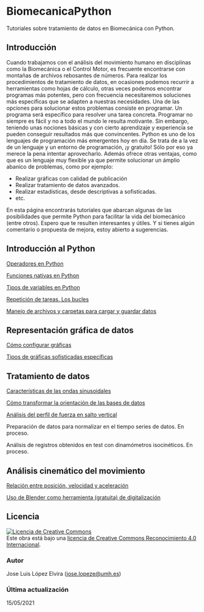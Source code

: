 # BiomecanicaPython
Tutoriales sobre tratamiento de datos en Biomecánica con Python.

## Introducción
Cuando trabajamos con el análisis del movimiento humano en disciplinas como la Biomecánica o el Control Motor, es frecuente encontrarse con montañas de archivos rebosantes de números. Para realizar los procedimientos de tratamiento de datos, en ocasiones podemos recurrir a herramientas como hojas de cálculo, otras veces podemos encontrar programas más potentes, pero con frecuencia necesitaremos soluciones más específicas que se adapten a nuestras necesidades.
Una de las opciones para solucionar estos problemas consiste en programar. Un programa será específico para resolver una tarea concreta. Programar no siempre es fácil y no a todo el mundo le resulta motivante. Sin embargo, teniendo unas nociones básicas y con cierto aprendizaje y experiencia se pueden conseguir resultados más que convincentes.
Python es uno de los lenguajes de programación más emergentes hoy en día. Se trata de a la vez de un lenguaje y un entorno de programación, ¡y gratuito! Sólo por eso ya merece la pena intentar aprovecharlo. Además ofrece otras ventajas, como que es un lenguaje muy flexible ya que permite solucionar un ámplio abanico de problemas, como por ejemplo:
  - Realizar gráficas con calidad de publicación
  - Realizar tratamiento de datos avanzados.
  - Realizar estadísticas, desde descriptivas a sofisticadas.
  - etc.

En esta página encontrarás tutoriales que abarcan algunas de las posibilidades que permite Python para facilitar la vida del biomecánico (entre otros). Espero que te resulten interesantes y útiles.
Y si tienes algún comentario o propuesta de mejora, estoy abierto a sugerencias.

## Introducción al Python
[Operadores en Python](https://github.com/joselvira/BiomecanicaPython/blob/master/Notebooks/Operadores.ipynb)

[Funciones nativas en Python](https://github.com/joselvira/BiomecanicaPython/blob/master/Notebooks/Funciones_nativas.ipynb)

[Tipos de variables en Python](https://github.com/joselvira/BiomecanicaPython/blob/master/Notebooks/Tipos_de_variables_en_Python.ipynb)

[Repetición de tareas. Los bucles](https://github.com/joselvira/BiomecanicaPython/blob/master/Notebooks/RepeticionTareas_Bucles.ipynb)

[Manejo de archivos y carpetas para cargar y guardar datos](https://github.com/joselvira/BiomecanicaPython/blob/master/Notebooks/ManejoArchivosCarpetas.ipynb)

## Representación gráfica de datos
[Cómo configurar gráficas](https://github.com/joselvira/BiomecanicaPython/blob/master/Notebooks/Como_configurar_graficas.ipynb)

[Tipos de gráficas sofisticadas específicas](https://github.com/joselvira/BiomecanicaPython/blob/master/Notebooks/GraficasSofisticadasEspecificas.ipynb)

## Tratamiento de datos
[Características de las ondas sinusoidales](https://github.com/joselvira/BiomecanicaPython/blob/master/Notebooks/Caracteristicas_de_ondas_sinusoidales.ipynb)

[Cómo transformar la orientación de las bases de datos](https://github.com/joselvira/BiomecanicaPython/blob/master/Notebooks/Transformar_Bases_de_Datos.ipynb)

[Análisis del perfil de fuerza en salto vertical](https://github.com/joselvira/BiomecanicaPython/blob/master/Notebooks/Analisis_salto_vertical_Fuerzas.ipynb)

Preparación de datos para normalizar en el tiempo series de datos. En proceso.

Análisis de registros obtenidos en test con dinamómetros isocinéticos. En proceso.



## Análisis cinemático del movimiento
[Relación entre posición, velocidad y aceleración](https://github.com/joselvira/BiomecanicaPython/blob/master/Notebooks/Relacion_Posicion_Velocidad_Aceleracion.ipynb)

[Uso de Blender como herramienta (gratuita) de digitalización](https://github.com/joselvira/BiomecanicaPython/blob/master/Notebooks/Digitalizar_con_Blender_y_Python.ipynb)




## Licencia
<a rel="license" href="http://creativecommons.org/licenses/by/4.0/"><img alt="Licencia de Creative Commons" style="border-width:0" src="https://i.creativecommons.org/l/by/4.0/88x31.png" /></a><br />Este obra está bajo una <a rel="license" href="http://creativecommons.org/licenses/by/4.0/">licencia de Creative Commons Reconocimiento 4.0 Internacional</a>.

### Autor
Jose Luis López Elvira (jose.lopeze@umh.es)

### Última actualización
15/05/2021
